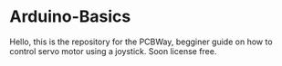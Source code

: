 # Arduino-Basics
Hello, this is the repository for the PCBWay, begginer guide on how to control servo motor using a joystick.
Soon license free.
